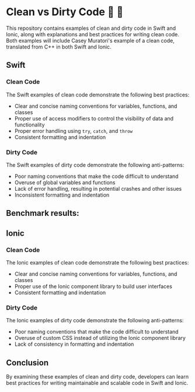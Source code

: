# Clean vs Dirty Code 🧠 🚀

This repository contains examples of clean and dirty code in Swift and Ionic, along with explanations and best practices for writing clean code.
Both examples will include Casey Muratori's example of a clean code, translated from C++ in both Swift and Ionic.

## Swift

### Clean Code

The Swift examples of clean code demonstrate the following best practices:

- Clear and concise naming conventions for variables, functions, and classes
- Proper use of access modifiers to control the visibility of data and functionality
- Proper error handling using `try`, `catch`, and `throw`
- Consistent formatting and indentation

### Dirty Code

The Swift examples of dirty code demonstrate the following anti-patterns:

- Poor naming conventions that make the code difficult to understand
- Overuse of global variables and functions
- Lack of error handling, resulting in potential crashes and other issues
- Inconsistent formatting and indentation

## Benchmark results:



## Ionic

### Clean Code

The Ionic examples of clean code demonstrate the following best practices:

- Clear and concise naming conventions for variables, functions, and classes
- Proper use of the Ionic component library to build user interfaces
- Consistent formatting and indentation

### Dirty Code

The Ionic examples of dirty code demonstrate the following anti-patterns:

- Poor naming conventions that make the code difficult to understand
- Overuse of custom CSS instead of utilizing the Ionic component library
- Lack of consistency in formatting and indentation

## Conclusion

By examining these examples of clean and dirty code, developers can learn best practices for writing maintainable and scalable code in Swift and Ionic.
